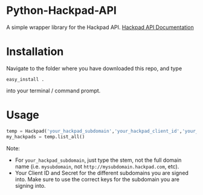 Python-Hackpad-API
==================

A simple wrapper library for the Hackpad API. [Hackpad API Documentation](https://hackpad.com/Public-Hackpad-API-Draft-nGhsrCJFlP7)

Installation 
==================

Navigate to the folder where you have downloaded this repo, and type

```
easy_install .
```

into your terminal / command prompt.

Usage
==================

```python
temp = Hackpad('your_hackpad_subdomain','your_hackpad_client_id','your_hackpad_secret')
my_hackpads = temp.list_all()
````

Note:

* For `your_hackpad_subdomain`, just type the stem, not the full domain name (i.e. `mysubdomain`, not `http://mysubdomain.hackpad.com`, etc).
* Your Client ID and Secret for the different subdomains you are signed into. Make sure to use the correct keys for the subdomain you are signing into.

